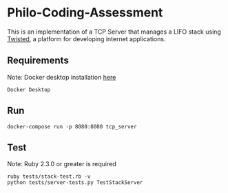 # Philo-Coding-Assessment

This is an implementation of a TCP Server that manages a LIFO stack using 
[Twisted](https://docs.twisted.org/en/twisted-18.7.0/core/howto/servers.html), a platform for developing internet applications.

## Requirements 
Note: Docker desktop installation [here](https://docs.docker.com/get-docker/)
```
Docker Desktop
```

## Run
```
docker-compose run -p 8080:8080 tcp_server
```

## Test
Note: Ruby 2.3.0 or greater is required
```
ruby tests/stack-test.rb -v 
python tests/server-tests.py TestStackServer
```

